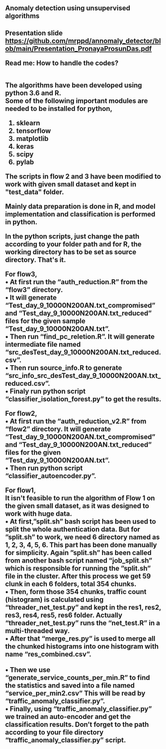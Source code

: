 <h2>Anomaly detection using unsupervised algorithms <h2/>

Presentation slide
https://github.com/mrppd/annomaly_detector/blob/main/Presentation_PronayaProsunDas.pdf

Read me: How to handle the codes? <br/> <br/>

The algorithms have been developed using python 3.6 and R. <br/>
Some of the following important modules are needed to be installed for python, <br/>
1. sklearn <br/>
2. tensorflow <br/>
3. matplotlib <br/>
4. keras <br/>
5. scipy <br/>
6. pylab <br/>

The scripts in flow 2 and 3 have been modified to work with given small dataset and kept in "test_data" folder.

Mainly data preparation is done in R, and model implementation and  classification is performed in python. 

In the python scripts, just change the path according to your folder path and for R, the working directory has to be set as source directory. That's it. 

For flow3, <br/>
    • At first run the “auth_reduction.R” from the “flow3” directory. <br/>
    • It will generate “Test_day_9_10000N200AN.txt_compromised” and “Test_day_9_10000N200AN.txt_reduced” files for the given sample “Test_day_9_10000N200AN.txt”. <br/>
    • Then run “find_pc_reletion.R”. It will generate intermediate file named “src_desTest_day_9_10000N200AN.txt_reduced.csv”. <br/>
    • Then run source_info.R to generate “src_info_src_desTest_day_9_10000N200AN.txt_reduced.csv”. <br/>
    • Finaly run python script “classifier_isolation_forest.py” to get the results. <br/>


For flow2,<br/>
    • At first run the “auth_reduction_v2.R” from “flow2” directory. It will generate “Test_day_9_10000N200AN.txt_compromised” and “Test_day_9_10000N200AN.txt_reduced” files for the given “Test_day_9_10000N200AN.txt”. <br/>
    • Then run python script “classifier_autoencoder.py”. <br/>


For flow1, <br/>
It isn't feasible to run the algorithm of Flow 1 on the given small dataset, as it was designed to work with huge data. <br/>
    • At first,”split.sh” bash script has been used to split the whole authentication data. But for ”split.sh” to work, we need 6 directory named as 1, 2, 3, 4, 5, 6. This part has been done manually for simplicity. Again ”split.sh” has been called from another bash script named “job_split.sh” which is responsible for running the ”split.sh” file in the cluster. After this process we get 59 clunk in each 6 folders, total 354 chunks.  <br/>
    • Then, form those 354 chunks, traffic count (histogram) is calculated using “threader_net_test.py” and kept in the res1, res2, res3, res4, res5, res6 folder. Actually “threader_net_test.py” runs the “net_test.R” in a multi-threaded way.  <br/>
    • After that “merge_res.py” is used to merge all the chunked histograms into one histogram with name “res_combined.csv”.    <br/>      
    • Then we use “generate_service_counts_per_min.R” to find the statistics and saved into a file named “service_per_min2.csv” This will be read by “traffic_anomaly_classifier.py”.   <br/>
    • Finally, using “traffic_anomaly_classifier.py” we trained an auto-encoder and get the classification results. Don’t forget to the path according to your file directory “traffic_anomaly_classifier.py” script.  <br/>
